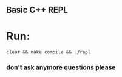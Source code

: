 ## Basic C++ REPL

# Run:
```
clear && make compile && ./repl
```

### don't ask anymore questions please

